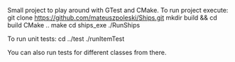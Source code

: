 Small project to play around with GTest and CMake.
To run project execute:
git clone https://github.com/mateuszpoleski/Ships.git
mkdir build && cd build
CMake ..
make
cd ships_exe
./RunShips

To run unit tests:
cd ../test
./runItemTest

You can also run tests for different classes from there.

